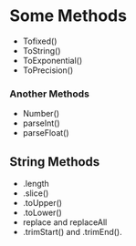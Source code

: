 # Some Methods

- Tofixed()
- ToString()
- ToExponential()
- ToPrecision()

### Another Methods
- Number()
- parseInt()
- parseFloat()

## String Methods
- .length
- .slice()
- .toUpper()
- .toLower()
- replace and replaceAll
- .trimStart() and .trimEnd().